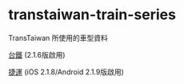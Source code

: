 # transtaiwan-train-series

TransTaiwan 所使用的車型資料

[台鐵](https://tools.transtaiwan.com/train-series/index.html) (2.1.6版啟用)

[捷運](https://tools.transtaiwan.com/train-series/metro.html) (iOS 2.1.8/Android 2.1.9版啟用)